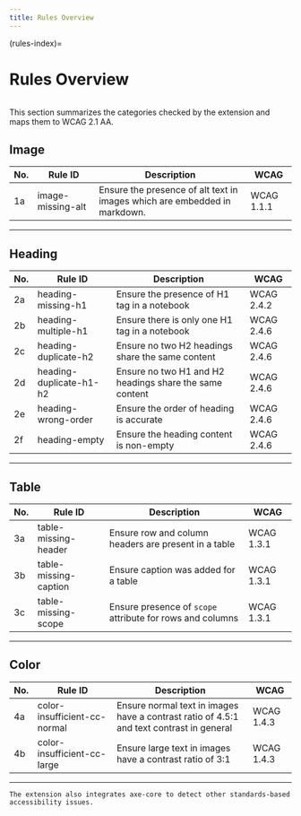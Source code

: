 ```yaml
---
title: Rules Overview
---
```


(rules-index)=
# Rules Overview

```{contents}
```

This section summarizes the categories checked by the extension and maps them to WCAG 2.1 AA.

## Image

| No. | Rule ID           | Description                                                               | WCAG       |
| --- | ----------------- | ------------------------------------------------------------------------- | ---------- |
| 1a  | image-missing-alt | Ensure the presence of alt text in images which are embedded in markdown. | WCAG 1.1.1 |

---

## Heading

| No. | Rule ID                 | Description                                             | WCAG       |
| --- | ----------------------- | ------------------------------------------------------- | ---------- |
| 2a  | heading-missing-h1      | Ensure the presence of H1 tag in a notebook             | WCAG 2.4.2 |
| 2b  | heading-multiple-h1     | Ensure there is only one H1 tag in a notebook           | WCAG 2.4.6 |
| 2c  | heading-duplicate-h2    | Ensure no two H2 headings share the same content        | WCAG 2.4.6 |
| 2d  | heading-duplicate-h1-h2 | Ensure no two H1 and H2 headings share the same content | WCAG 2.4.6 |
| 2e  | heading-wrong-order     | Ensure the order of heading is accurate                 | WCAG 2.4.6 |
| 2f  | heading-empty           | Ensure the heading content is non-empty                 | WCAG 2.4.6 |

---

## Table

| No. | Rule ID               | Description                                               | WCAG       |
| --- | --------------------- | --------------------------------------------------------- | ---------- |
| 3a  | table-missing-header  | Ensure row and column headers are present in a table      | WCAG 1.3.1 |
| 3b  | table-missing-caption | Ensure caption was added for a table                      | WCAG 1.3.1 |
| 3c  | table-missing-scope   | Ensure presence of `scope` attribute for rows and columns | WCAG 1.3.1 |

---

## Color

| No. | Rule ID                      | Description                                                                              | WCAG       |
| --- | ---------------------------- | ---------------------------------------------------------------------------------------- | ---------- |
| 4a  | color-insufficient-cc-normal | Ensure normal text in images have a contrast ratio of 4.5:1 and text contrast in general | WCAG 1.4.3 |
| 4b  | color-insufficient-cc-large  | Ensure large text in images have a contrast ratio of 3:1                                 | WCAG 1.4.3 |

---

```{admonition} Additional checks
The extension also integrates axe-core to detect other standards-based accessibility issues.
```

